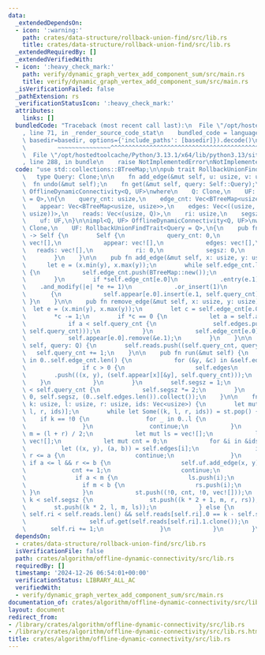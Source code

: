 ```yaml
---
data:
  _extendedDependsOn:
  - icon: ':warning:'
    path: crates/data-structure/rollback-union-find/src/lib.rs
    title: crates/data-structure/rollback-union-find/src/lib.rs
  _extendedRequiredBy: []
  _extendedVerifiedWith:
  - icon: ':heavy_check_mark:'
    path: verify/dynamic_graph_vertex_add_component_sum/src/main.rs
    title: verify/dynamic_graph_vertex_add_component_sum/src/main.rs
  _isVerificationFailed: false
  _pathExtension: rs
  _verificationStatusIcon: ':heavy_check_mark:'
  attributes:
    links: []
  bundledCode: "Traceback (most recent call last):\n  File \"/opt/hostedtoolcache/Python/3.13.1/x64/lib/python3.13/site-packages/onlinejudge_verify/documentation/build.py\"\
    , line 71, in _render_source_code_stat\n    bundled_code = language.bundle(stat.path,\
    \ basedir=basedir, options={'include_paths': [basedir]}).decode()\n          \
    \         ~~~~~~~~~~~~~~~^^^^^^^^^^^^^^^^^^^^^^^^^^^^^^^^^^^^^^^^^^^^^^^^^^^^^^^^^^^^^^^^^^\n\
    \  File \"/opt/hostedtoolcache/Python/3.13.1/x64/lib/python3.13/site-packages/onlinejudge_verify/languages/rust.py\"\
    , line 288, in bundle\n    raise NotImplementedError\nNotImplementedError\n"
  code: "use std::collections::BTreeMap;\n\npub trait RollbackUnionFindTrait {\n \
    \   type Query: Clone;\n\n    fn add_edge(&mut self, u: usize, v: usize);\n  \
    \  fn undo(&mut self);\n    fn get(&mut self, query: Self::Query);\n}\n\npub struct\
    \ OfflineDynamicConnectivity<Q, UF>\nwhere\n    Q: Clone,\n    UF: RollbackUnionFindTrait<Query\
    \ = Q>,\n{\n    query_cnt: usize,\n    edge_cnt: Vec<BTreeMap<usize, usize>>,\n\
    \    appear: Vec<BTreeMap<usize, usize>>,\n    edges: Vec<((usize, usize), (usize,\
    \ usize))>,\n    reads: Vec<(usize, Q)>,\n    ri: usize,\n    segsz: usize,\n\
    \    uf: UF,\n}\n\nimpl<Q, UF> OfflineDynamicConnectivity<Q, UF>\nwhere\n    Q:\
    \ Clone,\n    UF: RollbackUnionFindTrait<Query = Q>,\n{\n    pub fn new(uf: UF)\
    \ -> Self {\n        Self {\n            query_cnt: 0,\n            edge_cnt:\
    \ vec![],\n            appear: vec![],\n            edges: vec![],\n         \
    \   reads: vec![],\n            ri: 0,\n            segsz: 0,\n            uf,\n\
    \        }\n    }\n\n    pub fn add_edge(&mut self, x: usize, y: usize) {\n  \
    \      let e = (x.min(y), x.max(y));\n        while self.edge_cnt.len() <= e.0\
    \ {\n            self.edge_cnt.push(BTreeMap::new());\n            self.appear.push(BTreeMap::new());\n\
    \        }\n        if *self.edge_cnt[e.0]\n            .entry(e.1)\n        \
    \    .and_modify(|e| *e += 1)\n            .or_insert(1)\n            == 1\n \
    \       {\n            self.appear[e.0].insert(e.1, self.query_cnt);\n       \
    \ }\n    }\n\n    pub fn remove_edge(&mut self, x: usize, y: usize) {\n      \
    \  let e = (x.min(y), x.max(y));\n        let c = self.edge_cnt[e.0].get_mut(&e.1).unwrap();\n\
    \        *c -= 1;\n        if *c == 0 {\n            let a = self.appear[e.0][&e.1];\n\
    \            if a < self.query_cnt {\n                self.edges.push((e, (a,\
    \ self.query_cnt)));\n            }\n            self.edge_cnt[e.0].remove(&e.1);\n\
    \            self.appear[e.0].remove(&e.1);\n        }\n    }\n\n    pub fn get(&mut\
    \ self, query: Q) {\n        self.reads.push((self.query_cnt, query));\n     \
    \   self.query_cnt += 1;\n    }\n\n    pub fn run(&mut self) {\n        for x\
    \ in 0..self.edge_cnt.len() {\n            for (&y, &c) in &self.edge_cnt[x] {\n\
    \                if c > 0 {\n                    self.edges\n                \
    \        .push(((x, y), (self.appear[x][&y], self.query_cnt)));\n            \
    \    }\n            }\n        }\n        self.segsz = 1;\n        while self.segsz\
    \ < self.query_cnt {\n            self.segsz *= 2;\n        }\n        self.dfs(1,\
    \ 0, self.segsz, (0..self.edges.len()).collect());\n    }\n\n    fn dfs(&mut self,\
    \ k: usize, l: usize, r: usize, ids: Vec<usize>) {\n        let mut st = vec![(k,\
    \ l, r, ids)];\n        while let Some((k, l, r, ids)) = st.pop() {\n        \
    \    if k == !0 {\n                for _ in 0..l {\n                    self.uf.undo();\n\
    \                }\n                continue;\n            }\n            let\
    \ m = (l + r) / 2;\n            let mut ls = vec![];\n            let mut rs =\
    \ vec![];\n            let mut cnt = 0;\n            for &i in &ids {\n      \
    \          let ((x, y), (a, b)) = self.edges[i];\n                if b <= l ||\
    \ r <= a {\n                    continue;\n                }\n               \
    \ if a <= l && r <= b {\n                    self.uf.add_edge(x, y);\n       \
    \             cnt += 1;\n                    continue;\n                }\n  \
    \              if a < m {\n                    ls.push(i);\n                }\n\
    \                if m < b {\n                    rs.push(i);\n               \
    \ }\n            }\n            st.push((!0, cnt, !0, vec![]));\n            if\
    \ k < self.segsz {\n                st.push((k * 2 + 1, m, r, rs));\n        \
    \        st.push((k * 2, l, m, ls));\n            } else {\n                while\
    \ self.ri < self.reads.len() && self.reads[self.ri].0 == k - self.segsz {\n  \
    \                  self.uf.get(self.reads[self.ri].1.clone());\n             \
    \       self.ri += 1;\n                }\n            }\n        }\n    }\n}\n"
  dependsOn:
  - crates/data-structure/rollback-union-find/src/lib.rs
  isVerificationFile: false
  path: crates/algorithm/offline-dynamic-connectivity/src/lib.rs
  requiredBy: []
  timestamp: '2024-12-26 06:54:01+00:00'
  verificationStatus: LIBRARY_ALL_AC
  verifiedWith:
  - verify/dynamic_graph_vertex_add_component_sum/src/main.rs
documentation_of: crates/algorithm/offline-dynamic-connectivity/src/lib.rs
layout: document
redirect_from:
- /library/crates/algorithm/offline-dynamic-connectivity/src/lib.rs
- /library/crates/algorithm/offline-dynamic-connectivity/src/lib.rs.html
title: crates/algorithm/offline-dynamic-connectivity/src/lib.rs
---
```

